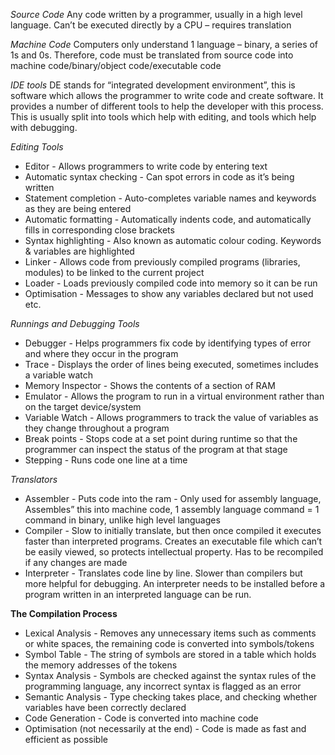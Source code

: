 *Source Code*
Any code written by a programmer, usually in a high level language. Can’t be executed directly by a CPU – requires translation

*Machine Code*
Computers only understand 1 language – binary, a series of 1s and 0s. Therefore, code must be translated from source code into machine code/binary/object code/executable code

*IDE tools*
DE stands for “integrated development environment”, this is software which allows the programmer to write code and create software. It provides a number of different tools to help the developer with this process. This is usually split into tools which help with editing, and tools which help with debugging. 

*Editing Tools*
- Editor - Allows programmers to write code by entering text
- Automatic syntax checking - Can spot errors in code as it’s being written
- Statement completion - Auto-completes variable names and keywords as they are being entered
- Automatic formatting - Automatically indents code, and automatically fills in corresponding close brackets
- Syntax highlighting - Also known as automatic colour coding. Keywords & variables are highlighted
- Linker - Allows code from previously compiled programs (libraries, modules) to be linked to the current project
- Loader - Loads previously compiled code into memory so it can be run
- Optimisation - Messages to show any variables declared but not used etc.

*Runnings and Debugging Tools*
- Debugger - Helps programmers fix code by identifying types of error and where they occur in the program
- Trace - Displays the order of lines being executed, sometimes includes a variable watch
- Memory Inspector - Shows the contents of a section of RAM
- Emulator - Allows the program to run in a virtual environment rather than on the target device/system
- Variable Watch - Allows programmers to track the value of variables as they change throughout a program
- Break points - Stops code at a set point during runtime so that the programmer can inspect the status of the program at that stage
- Stepping - Runs code one line at a time

*Translators*
- Assembler - Puts code into the ram - Only used for assembly language, Assembles” this into machine code, 1 assembly language command = 1 command in binary, unlike high level languages
- Compiler - Slow to initially translate, but then once compiled it executes faster than interpreted programs. Creates an executable file which can’t be easily viewed, so protects intellectual property. Has to be recompiled if any changes are made
- Interpreter - Translates code line by line. Slower than compilers but more helpful for debugging. An interpreter needs to be installed before a program written in an interpreted language can be run.

**The Compilation Process**
- Lexical Analysis - Removes any unnecessary items such as comments or white spaces, the remaining code is converted into symbols/tokens
- Symbol Table - The string of symbols are stored in a table which holds the memory addresses of the tokens
- Syntax Analysis - Symbols are checked against the syntax rules of the programming language, any incorrect syntax is flagged as an error
- Semantic Analysis - Type checking takes place, and checking whether variables have been correctly declared
- Code Generation - Code is converted into machine code
- Optimisation (not necessarily at the end) - Code is made as fast and efficient as possible